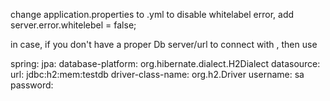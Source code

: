 change application.properties to .yml
to disable whitelabel error, add server.error.whitelebel = false;

in case, if you don't have a proper Db server/url to connect with , then use

spring:
  jpa:
    database-platform: org.hibernate.dialect.H2Dialect
  datasource:
    url: jdbc:h2:mem:testdb
    driver-class-name: org.h2.Driver
    username: sa
    password:
